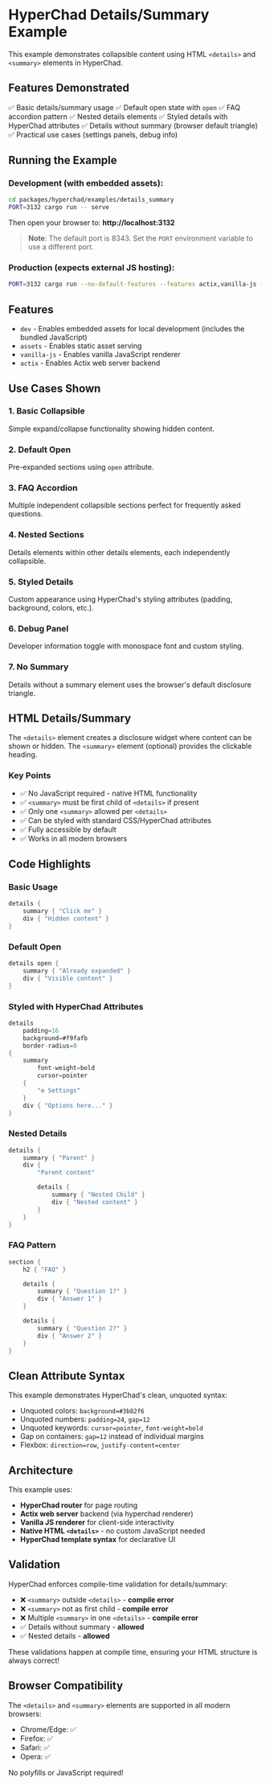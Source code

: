# HyperChad Details/Summary Example

This example demonstrates collapsible content using HTML `<details>` and `<summary>` elements in HyperChad.

## Features Demonstrated

✅ Basic details/summary usage
✅ Default open state with `open`
✅ FAQ accordion pattern
✅ Nested details elements
✅ Styled details with HyperChad attributes
✅ Details without summary (browser default triangle)
✅ Practical use cases (settings panels, debug info)

## Running the Example

### Development (with embedded assets):

```bash
cd packages/hyperchad/examples/details_summary
PORT=3132 cargo run -- serve
```

Then open your browser to: **http://localhost:3132**

> **Note**: The default port is 8343. Set the `PORT` environment variable to use a different port.

### Production (expects external JS hosting):

```bash
PORT=3132 cargo run --no-default-features --features actix,vanilla-js -- serve
```

## Features

- `dev` - Enables embedded assets for local development (includes the bundled JavaScript)
- `assets` - Enables static asset serving
- `vanilla-js` - Enables vanilla JavaScript renderer
- `actix` - Enables Actix web server backend

## Use Cases Shown

### 1. Basic Collapsible

Simple expand/collapse functionality showing hidden content.

### 2. Default Open

Pre-expanded sections using `open` attribute.

### 3. FAQ Accordion

Multiple independent collapsible sections perfect for frequently asked questions.

### 4. Nested Sections

Details elements within other details elements, each independently collapsible.

### 5. Styled Details

Custom appearance using HyperChad's styling attributes (padding, background, colors, etc.).

### 6. Debug Panel

Developer information toggle with monospace font and custom styling.

### 7. No Summary

Details without a summary element uses the browser's default disclosure triangle.

## HTML Details/Summary

The `<details>` element creates a disclosure widget where content can be shown or hidden.
The `<summary>` element (optional) provides the clickable heading.

### Key Points

- ✅ No JavaScript required - native HTML functionality
- ✅ `<summary>` must be first child of `<details>` if present
- ✅ Only one `<summary>` allowed per `<details>`
- ✅ Can be styled with standard CSS/HyperChad attributes
- ✅ Fully accessible by default
- ✅ Works in all modern browsers

## Code Highlights

### Basic Usage

```rust
details {
    summary { "Click me" }
    div { "Hidden content" }
}
```

### Default Open

```rust
details open {
    summary { "Already expanded" }
    div { "Visible content" }
}
```

### Styled with HyperChad Attributes

```rust
details
    padding=16
    background=#f9fafb
    border-radius=8
{
    summary
        font-weight=bold
        cursor=pointer
    {
        "⚙️ Settings"
    }
    div { "Options here..." }
}
```

### Nested Details

```rust
details {
    summary { "Parent" }
    div {
        "Parent content"

        details {
            summary { "Nested Child" }
            div { "Nested content" }
        }
    }
}
```

### FAQ Pattern

```rust
section {
    h2 { "FAQ" }

    details {
        summary { "Question 1?" }
        div { "Answer 1" }
    }

    details {
        summary { "Question 2?" }
        div { "Answer 2" }
    }
}
```

## Clean Attribute Syntax

This example demonstrates HyperChad's clean, unquoted syntax:

- Unquoted colors: `background=#3b82f6`
- Unquoted numbers: `padding=24`, `gap=12`
- Unquoted keywords: `cursor=pointer`, `font-weight=bold`
- Gap on containers: `gap=12` instead of individual margins
- Flexbox: `direction=row`, `justify-content=center`

## Architecture

This example uses:

- **HyperChad router** for page routing
- **Actix web server** backend (via hyperchad renderer)
- **Vanilla JS renderer** for client-side interactivity
- **Native HTML `<details>`** - no custom JavaScript needed
- **HyperChad template syntax** for declarative UI

## Validation

HyperChad enforces compile-time validation for details/summary:

- ❌ `<summary>` outside `<details>` - **compile error**
- ❌ `<summary>` not as first child - **compile error**
- ❌ Multiple `<summary>` in one `<details>` - **compile error**
- ✅ Details without summary - **allowed**
- ✅ Nested details - **allowed**

These validations happen at compile time, ensuring your HTML structure is always correct!

## Browser Compatibility

The `<details>` and `<summary>` elements are supported in all modern browsers:

- Chrome/Edge: ✅
- Firefox: ✅
- Safari: ✅
- Opera: ✅

No polyfills or JavaScript required!
